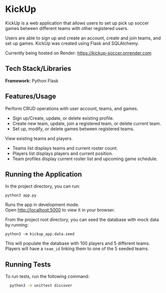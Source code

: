 
# KickUp

KickUp is a web application that allows users to set up pick up soccer games between different teams with other registered users. 

Users are able to sign up and create an account, create and join teams, and set up games. KickUp was created using Flask and SQLAlchemy. 

Currently being hosted on Render:
https://kickup-soccer.onrender.com
## Tech Stack/Libraries

**Framework:** Python Flask



## Features/Usage

Perform CRUD operations with user account, teams, and games. 
- Sign up/Create, update, or delete existing profile.
- Create new team, update, join a registered team, or delete current team.
- Set up, modify, or delete games between registered teams.

View existing teams and players.
- Teams list displays teams and current roster count.
- Players list displays players and current position.
- Team profiles display current roster list and upcoming game schedule. 




## Running the Application
In the project directory, you can run:

`python3 app.py`

Runs the app in development mode.\
Open [http://localhost:5000](http://localhost:5000) to view it in your browser.

From the project root directory, you can seed the database with mock data by running:

`python3 -m kickup_app.data.seed`

This will populate the database with 100 players and 5 different teams. Players will have a `team_id` linking them to one of the 5 seeded teams.

## Running Tests

To run tests, run the following command:

```bash
  python3 -m unittest discover
```

